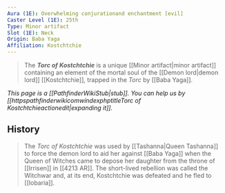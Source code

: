 ```yaml
---
Aura (1E): Overwhelming conjurationand enchantment [evil]
Caster Level (1E): 25th
Type: Minor artifact
Slot (1E): Neck
Origin: Baba Yaga
Affiliation: Kostchtchie
---
```


> The ***Torc of Kostchtchie*** is a unique [[Minor artifact|minor artifact]] containing an element of the mortal soul of the [[Demon lord|demon lord]] [[Kostchtchie]], trapped in the *Torc* by [[Baba Yaga]].



*This page is a [[PathfinderWikiStub|stub]]. You can help us by [[httpspathfinderwikicomwindexphptitleTorc of Kostchtchieactionedit|expanding it]].*


## History

> The *Torc of Kostchtchie* was used by [[Tashanna|Queen Tashanna]] to force the demon lord to aid her against [[Baba Yaga]] when the Queen of Witches came to depose her daughter from the throne of [[Irrisen]] in [[4213 AR]]. The short-lived rebellion was called the Witchwar and, at its end, Kostchtchie was defeated and he fled to [[Iobaria]].







